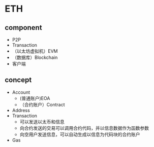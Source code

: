 # ETH

## component

- P2P
- Transaction
- （以太坊虚拟机）EVM
- （数据库）Blockchain
- 客户端

## concept

- Account
  - (普通账户)EOA
  - （合约账户）Contract
- Address
- Transaction
  - 可以发送以太币和信息
  - 向合约发送的交易可以调用合约代码，并以信息数据作为函数参数
  - 向空用户发送信息，可以自动生成以信息为代码块的合约账户
- Gas